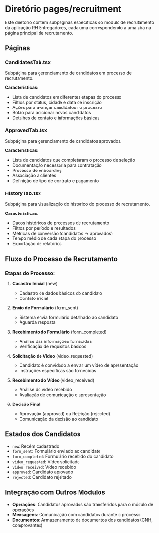 
# Diretório pages/recruitment

Este diretório contém subpáginas específicas do módulo de recrutamento da aplicação RH Entregadores, cada uma correspondendo a uma aba na página principal de recrutamento.

## Páginas

### CandidatesTab.tsx

Subpágina para gerenciamento de candidatos em processo de recrutamento.

**Características:**
- Lista de candidatos em diferentes etapas do processo
- Filtros por status, cidade e data de inscrição
- Ações para avançar candidatos no processo
- Botão para adicionar novos candidatos
- Detalhes de contato e informações básicas

### ApprovedTab.tsx

Subpágina para gerenciamento de candidatos aprovados.

**Características:**
- Lista de candidatos que completaram o processo de seleção
- Documentação necessária para contratação
- Processo de onboarding
- Associação a clientes
- Definição de tipo de contrato e pagamento

### HistoryTab.tsx

Subpágina para visualização do histórico do processo de recrutamento.

**Características:**
- Dados históricos de processos de recrutamento
- Filtros por período e resultados
- Métricas de conversão (candidatos → aprovados)
- Tempo médio de cada etapa do processo
- Exportação de relatórios

## Fluxo do Processo de Recrutamento

### Etapas do Processo:

1. **Cadastro Inicial** (new)
   - Cadastro de dados básicos do candidato
   - Contato inicial

2. **Envio de Formulário** (form_sent)
   - Sistema envia formulário detalhado ao candidato
   - Aguarda resposta

3. **Recebimento do Formulário** (form_completed)
   - Análise das informações fornecidas
   - Verificação de requisitos básicos

4. **Solicitação de Vídeo** (video_requested)
   - Candidato é convidado a enviar um vídeo de apresentação
   - Instruções específicas são fornecidas

5. **Recebimento do Vídeo** (video_received)
   - Análise do vídeo recebido
   - Avaliação de comunicação e apresentação

6. **Decisão Final**
   - Aprovação (approved) ou Rejeição (rejected)
   - Comunicação da decisão ao candidato

## Estados dos Candidatos

- `new`: Recém cadastrado
- `form_sent`: Formulário enviado ao candidato
- `form_completed`: Formulário recebido do candidato
- `video_requested`: Vídeo solicitado
- `video_received`: Vídeo recebido
- `approved`: Candidato aprovado
- `rejected`: Candidato rejeitado

## Integração com Outros Módulos

- **Operações**: Candidatos aprovados são transferidos para o módulo de operações
- **Mensagens**: Comunicação com candidatos durante o processo
- **Documentos**: Armazenamento de documentos dos candidatos (CNH, comprovantes)
